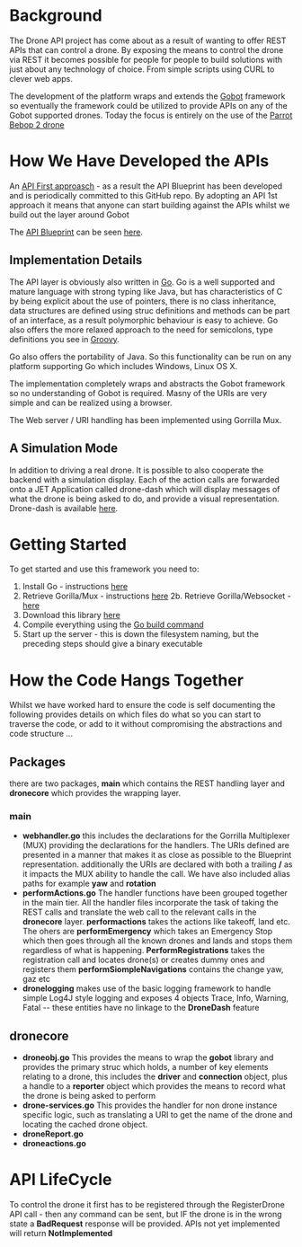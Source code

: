 # Background
The Drone API project has come about as a result of wanting to offer REST APIs that can control a drone. By exposing the means to control the drone via REST it becomes possible for people for people to build solutions with just about any technology of choice. From simple scripts using CURL to clever web apps.

The development of the platform wraps and extends the [Gobot](https://gobot.io/) framework so eventually the framework could be utilized to provide APIs on any of the Gobot supported drones. Today the focus is entirely on the use of the [Parrot Bebop 2 drone](https://www.parrot.com/uk/drones/parrot-bebop-2)

# How We Have Developed the APIs
An [API First approasch](http://www.api-first.com/) - as a result the API Blueprint has been developed and is periodically committed to this GitHub repo. By adopting an API 1st approach it means that anyone can start building against the APIs whilst we build out the layer around Gobot

The [API Blueprint](https://app.apiary.io/dronedevmeetup/) can be seen [here](https://app.apiary.io/dronedevmeetup/).

## Implementation Details

The API layer is obviously also written in [Go](http://golang.org).  Go is a well supported and mature language with strong typing like Java, but has characteristics of C by being explicit about the use of pointers, there is no class inheritance, data structures are defined using struc definitions and methods can be part of an interface, as a result polymorphic behaviour is easy to achieve. Go also offers the more relaxed approach to the need for semicolons, type definitions you see in [Groovy](http://groovy-lang.org). 

Go also offers the portability of Java. So this functionality can be run on any platform supporting Go which includes Windows, Linux OS X.

The implementation completely wraps and abstracts the Gobot framework so no understanding of Gobot is required. Masny of the URIs are very simple and can be realized using a browser.

The Web server / URI handling has been implemented using Gorrilla Mux.

## A Simulation Mode
In addition to driving a real drone. It is possible to also cooperate the backend with a simulation display.  Each of the action calls are forwarded onto a JET Application called drone-dash which will display messages of what the drone is being asked to do, and provide a visual representation.  Drone-dash is available [here](https://github.com/oracledeveloperslondon/dronedash).

# Getting Started

To get started and use this framework you need to:
  1. Install Go - instructions [here](https://golang.org/doc/install)
  2. Retrieve Gorilla/Mux - instructions [here](http://www.gorillatoolkit.org)
  2b. Retrieve Gorilla/Websocket - [here](https://github.com/gorilla/websocket)
  3. Download this library [here](https://gobot.io/documentation/getting-started/)
  4. Compile everything using the [Go build command](https://golang.org/pkg/go/build/)
  5. Start up the server - this is down the filesystem naming, but the preceding steps should give a binary executable

# How the Code Hangs Together
Whilst we have worked hard to ensure the code is self documenting the following provides details on which files do what so you can start to traverse the code, or add to it without compromising the abstractions and code structure ...

## Packages
there are two packages, **main** which contains the REST handling layer and **dronecore** which provides the wrapping layer.

### main
   - **webhandler.go** this includes the declarations for the Gorrilla Multiplexer (MUX) providing the declarations for the handlers. The URIs defined are presented in a manner that makes it as close as possible to the Blueprint representation. additionally the URIs are declared with both a trailing **/** as it impacts the MUX ability to handle the call. We have also included alias paths for example __yaw__ and __rotation__
   - **performActions.go** The handler functions have been grouped together in the main tier. All the handler files incorporate the task of taking the REST calls and translate the web call to the relevant calls in the **dronecore** layer. __performactions__ takes the actions like takeoff, land etc. The ohers are __performEmergency__ which takes an Emergency Stop which then goes through all the known drones and lands and stops them regardless of what is happening.  __PerformRegistrations__ takes the registration call and locates drone(s) or creates dummy ones and registers them  __performSiompleNavigations__ contains the change yaw, gaz etc
   - **dronelogging** makes use of the basic logging framework to handle simple Log4J style logging and exposes 4 objects Trace, Info, Warning, Fatal -- these entities have no linkage to the __DroneDash__ feature
   
## dronecore
  - **droneobj.go** This provides the means to wrap the __gobot__ library and provides the primary struc which holds, a number of key elements relating to a drone, this includes the __driver__ and __connection__ object, plus a handle to a __reporter__ object which provides the means to record what the drone is being asked to perform
  - **drone-services.go** This provides the handler for non drone instance specific logic, such as translating a URI to get the name of the drone and locating the cached drone object.
  - **droneReport.go**
  - **droneactions.go**

# API LifeCycle

To control the drone it first has to be registered through the RegisterDrone API call - then any command can be sent, but IF the drone is in the wrong state a **BadRequest** response will be provided.  APIs not yet implemented will return **NotImplemented**
